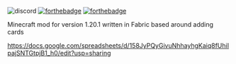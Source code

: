 ![discord](https://media.discordapp.net/attachments/716061633973190686/1214882995031253002/luckofthedraw.png?ex=65fabaf5&is=65e845f5&hm=a5d342f620c04de3faa8975ea0abd63c1d4ff75cb93d03e1f3ebf25ef6e1a458&=&format=webp&quality=lossless&width=917&height=99)
[![forthebadge](https://forthebadge.com/images/badges/powered-by-electricity.svg)](https://forthebadge.com) [![forthebadge](https://forthebadge.com/images/badges/open-source.svg)](https://forthebadge.com)

Minecraft mod for version 1.20.1 written in Fabric based around adding cards

https://docs.google.com/spreadsheets/d/158JyPQyGivuNhhayhgKaiq8fUhiIpajSNTGtpjB1_h0/edit?usp=sharing
